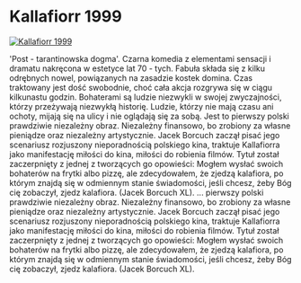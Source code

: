 Kallafiorr 1999 
=============
[![Kallafiorr 1999 ](http://vidos.pl/images/player.gif)](http://vidos.pl/kallafiorr-1999)

 'Post - tarantinowska dogma'. Czarna komedia z elementami sensacji i dramatu nakręcona w estetyce lat 70 - tych. Fabuła składa się z kilku odrębnych nowel, powiązanych na zasadzie kostek domina. Czas traktowany jest dość swobodnie, choć cała akcja rozgrywa się w ciągu kilkunastu godzin. Bohaterami są ludzie niezwykli w swojej zwyczajności, którzy przeżywają niezwykłą historię. Ludzie, którzy nie mają czasu ani ochoty, mijają się na ulicy i nie oglądają się za sobą. Jest to pierwszy polski prawdziwie niezależny obraz. Niezależny finansowo, bo zrobiony za własne pieniądze oraz niezależny artystycznie. Jacek Borcuch zaczął pisać jego scenariusz rozjuszony nieporadnością polskiego kina, traktuje Kallafiorra jako manifestację miłości do kina, miłości do robienia filmów. Tytuł został zaczerpnięty z jednej z tworzących go opowieści: Mogłem wysłać swoich bohaterów na frytki albo pizzę, ale zdecydowałem, że zjedzą kalafiora, po którym znajdą się w odmiennym stanie świadomości, jeśli chcesz, żeby Bóg cię zobaczył, zjedz kalafiora. (Jacek Borcuch XL).   ... pierwszy polski prawdziwie niezależny obraz. Niezależny finansowo, bo zrobiony za własne pieniądze oraz niezależny artystycznie. Jacek Borcuch zaczął pisać jego scenariusz rozjuszony nieporadnością polskiego kina, traktuje Kallafiorra jako manifestację miłości do kina, miłości do robienia filmów. Tytuł został zaczerpnięty z jednej z tworzących go opowieści: Mogłem wysłać swoich bohaterów na frytki albo pizzę, ale zdecydowałem, że zjedzą kalafiora, po którym znajdą się w odmiennym stanie świadomości, jeśli chcesz, żeby Bóg cię zobaczył, zjedz kalafiora. (Jacek Borcuch XL).

